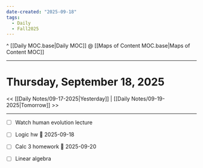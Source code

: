 ```yaml
---
date-created: "2025-09-18"
tags:
  - Daily
  - Fall2025
---
```

^ [[Daily MOC.base|Daily MOC]]
@ [[Maps of Content MOC.base|Maps of Content MOC]]

---
# Thursday, September 18, 2025
<< [[Daily Notes/09-17-2025|Yesterday]] | [[Daily Notes/09-19-2025|Tomorrow]] >>

---
- [ ] Watch human evolution lecture
- [ ] Logic hw 📅 2025-09-18 
- [ ] Calc 3 homework 📅 2025-09-20 
- [ ] Linear algebra

